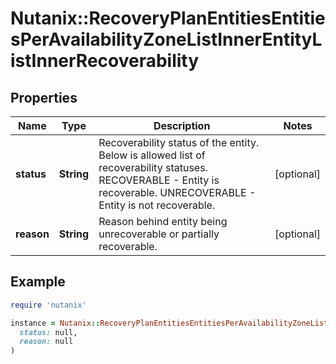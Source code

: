# Nutanix::RecoveryPlanEntitiesEntitiesPerAvailabilityZoneListInnerEntityListInnerRecoverability

## Properties

| Name | Type | Description | Notes |
| ---- | ---- | ----------- | ----- |
| **status** | **String** | Recoverability status of the entity. Below is allowed list of recoverability statuses. RECOVERABLE - Entity is recoverable. UNRECOVERABLE - Entity is not recoverable.  | [optional] |
| **reason** | **String** | Reason behind entity being unrecoverable or partially recoverable.  | [optional] |

## Example

```ruby
require 'nutanix'

instance = Nutanix::RecoveryPlanEntitiesEntitiesPerAvailabilityZoneListInnerEntityListInnerRecoverability.new(
  status: null,
  reason: null
)
```


